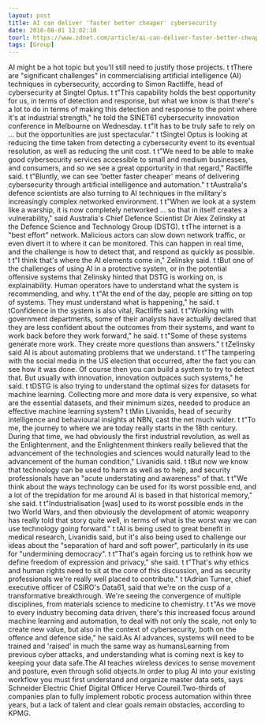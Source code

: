 ```yaml
---
layout: post
title: AI can deliver 'faster better cheaper' cybersecurity
date: 2018-08-01 12:02:10
tourl: https://www.zdnet.com/article/ai-can-deliver-faster-better-cheaper-cybersecurity/
tags: [Group]
---
```

AI might be a hot topic but you'll still need to justify those projects. t tThere are "significant challenges" in commercialising artificial intelligence (AI) techniques in cybersecurity, according to Simon Ractliffe, head of cybersecurity at Singtel Optus. t t"This capability holds the best opportunity for us, in terms of detection and response, but what we know is that there's a lot to do in terms of making this detection and response to the point where it's at industrial strength," he told the SINET61 cybersecurity innovation conference in Melbourne on Wednesday. t t"It has to be truly safe to rely on ... but the opportunities are just spectacular." t tSingtel Optus is looking at reducing the time taken from detecting a cybersecurity event to its eventual resolution, as well as reducing the unit cost. t t"We need to be able to make good cybersecurity services accessible to small and medium businesses, and consumers, and so we see a great opportunity in that regard," Ractliffe said. t t"Bluntly, we can see 'better faster cheaper' means of delivering cybersecurity through artificial intelligence and automation." t tAustralia's defence scientists are also turning to AI techniques in the military's increasingly complex networked environment. t t"When we look at a system like a warship, it is now completely networked ... so that in itself creates a vulnerability," said Australia's Chief Defence Scientist Dr Alex Zelinsky at the Defence Science and Technology Group (DSTG). t tThe internet is a "best effort" network. Malicious actors can slow down network traffic, or even divert it to where it can be monitored. This can happen in real time, and the challenge is how to detect that, and respond as quickly as possible. t t"I think that's where the AI elements come in," Zelinsky said. t tBut one of the challenges of using AI in a protective system, or in the potential offensive systems that Zelinsky hinted that DSTG is working on, is explainability. Human operators have to understand what the system is recommending, and why. t t"At the end of the day, people are sitting on top of systems. They must understand what is happening," he said. t tConfidence in the system is also vital, Ractliffe said. t t"Working with government departments, some of their analysts have actually declared that they are less confident about the outcomes from their systems, and want to work back before they work forward," he said. t t"Some of these systems generate more work. They create more questions than answers." t tZelinsky said AI is about automating problems that we understand. t t"The tampering with the social media in the US election that occurred, after the fact you can see how it was done. Of course then you can build a system to try to detect that. But usually with innovation, innovation outpaces such systems," he said. t tDSTG is also trying to understand the optimal sizes for datasets for machine learning. Collecting more and more data is very expensive, so what are the essential datasets, and their minimum sizes, needed to produce an effective machine learning system? t tMin Livanidis, head of security intelligence and behavioural insights at NBN, cast the net much wider. t t"To me, the journey to where we are today really starts in the 18th century. During that time, we had obviously the first industrial revolution, as well as the Enlightenment, and the Enlightenment thinkers really believed that the advancement of the technologies and sciences would naturally lead to the advancement of the human condition," Livanidis said. t tBut now we know that technology can be used to harm as well as to help, and security professionals have an "acute understating and awareness" of that. t t"We think about the ways technology can be used for its worst possible end, and a lot of the trepidation for me around AI is based in that historical memory," she said. t t"Industrialisation [was] used to its worst possible ends in the two World Wars, and then obviously the development of atomic weaponry has really told that story quite well, in terms of what is the worst way we can use technology going forward." t tAI is being used to great benefit in medical research, Livanidis said, but it's also being used to challenge our ideas about the "separation of hard and soft power", particularly in its use for "undermining democracy". t t"That's again forcing us to rethink how we define freedom of expression and privacy," she said. t t"That's why ethics and human rights need to sit at the core of this discussion, and as security professionals we're really well placed to contribute." t tAdrian Turner, chief executive officer of CSIRO's Data61, said that we're on the cusp of a transformative breakthrough. We're seeing the convergence of multiple disciplines, from materials science to medicine to chemistry. t t"As we move to every industry becoming data driven, there's this increased focus around machine learning and automation, to deal with not only the scale, not only to create new value, but also in the context of cybersecurity, both on the offence and defence side," he said.As AI advances, systems will need to be trained and 'raised' in much the same way as humansLearning from previous cyber attacks, and understanding what is coming next is key to keeping your data safe.The AI teaches wireless devices to sense movement and posture, even through solid objects.In order to plug AI into your existing workflow you must first understand and organize master data sets, says Schneider Electric Chief Digital Officer Herve Coureil.Two-thirds of companies plan to fully implement robotic process automation within three years, but a lack of talent and clear goals remain obstacles, according to KPMG.